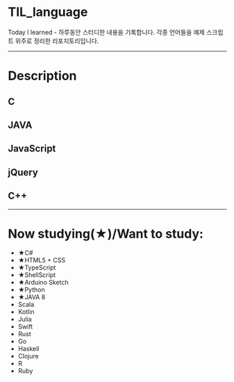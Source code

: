 # TIL_language
Today I learned - 하루동안 스터디한 내용을 기록합니다. 각종 언어들을 예제 스크립트 위주로 정리한 리포지토리입니다.
****

# Description
## C
## JAVA
## JavaScript
## jQuery
## C++
****

# Now studying(★)/Want to study:
* ★C#
* ★HTML5 + CSS
* ★TypeScript
* ★ShellScript
* ★Arduino Sketch
* ★Python
* ★JAVA 8
* Scala
* Kotlin
* Julia
* Swift
* Rust
* Go
* Haskell
* Clojure
* R
* Ruby

